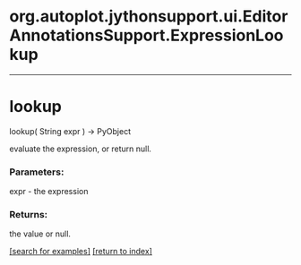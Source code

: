 # org.autoplot.jythonsupport.ui.EditorAnnotationsSupport.ExpressionLookup



***
<a name="lookup"></a>
# lookup
lookup( String expr ) &rarr; PyObject

evaluate the expression, or return null.

### Parameters:
expr - the expression

### Returns:
the value or null.

<a href="https://github.com/autoplot/dev/search?q=lookup&unscoped_q=lookup">[search for examples]</a>
<a href="https://github.com/autoplot/documentation/blob/master/javadoc/index-all.md">[return to index]</a>

